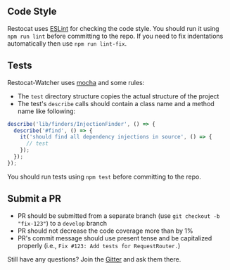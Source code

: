 ## Code Style
Restocat uses [ESLint](http://eslint.org/) for checking the code style.
You should run it using `npm run lint` before committing to the repo. If you need
to fix indentations automatically then use `npm run lint-fix`.

## Tests
Restocat-Watcher uses [mocha](https://www.npmjs.org/package/mocha) and some rules:

* The `test` directory structure copies the actual structure of the project
* The test's `describe` calls should contain a class name and a method name like following:
```javascript
describe('lib/finders/InjectionFinder', () => {
  describe('#find', () => {
    it('should find all dependency injections in source', () => {
      // test
    });
  });
});
```
You should run tests using `npm test` before committing to the repo.

## Submit a PR
* PR should be submitted from a separate branch (use `git checkout -b "fix-123"`) to a `develop` branch
* PR should not decrease the code coverage more than by 1%
* PR's commit message should use present tense and be capitalized properly (i.e., `Fix #123: Add tests for RequestRouter.`)

Still have any questions? Join the [Gitter](https://gitter.im/restocat/restocat) and ask them there.